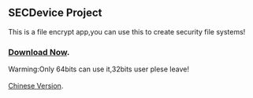 ## SECDevice Project
This is a file encrypt app,you can use this to create security file systems!<br/>
### [Download Now](https://github.com/RDPStudio/202001_SECDevice/releases/download/V1.0Public/SECDriveInstallerExtracter.exe).<br/>
Warming:Only 64bits can use it,32bits user plese leave!<br/><br/>
[Chinese Version](http://fanyi.baidu.com/transpage?query=https%3A%2F%2Frdpstudio.github.io%2F202001_SECDevice%2F&from=en&to=zh&source=url&render=1).
